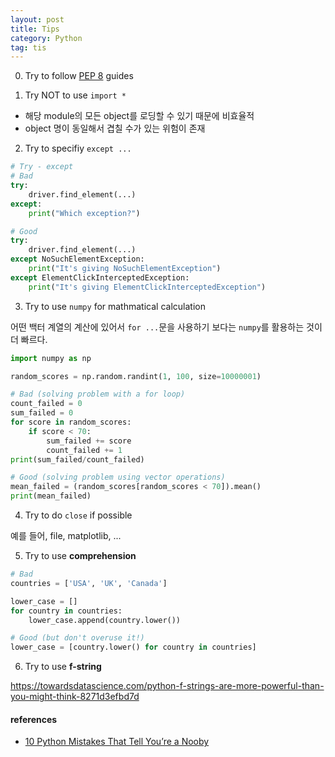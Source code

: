 ```yaml
---
layout: post
title: Tips
category: Python
tag: tis
---
```


0. Try to follow [PEP 8](https://peps.python.org/pep-0008/) guides

1. Try NOT to use `import *`

* 해당 module의 모든 object를 로딩할 수 있기 때문에 비효율적
* object 명이 동일해서 겹칠 수가 있는 위험이 존재

2. Try to specifiy `except ...`

```python
# Try - except
# Bad
try:
    driver.find_element(...)
except:
    print("Which exception?")

# Good
try:
    driver.find_element(...)
except NoSuchElementException:
    print("It's giving NoSuchElementException")
except ElementClickInterceptedException:
    print("It's giving ElementClickInterceptedException")
```

3. Try to use `numpy` for mathmatical calculation

어떤 백터 계열의 계산에 있어서 `for ...`문을 사용하기 보다는 `numpy`를 활용하는 것이 더 빠르다. 
```python
import numpy as np

random_scores = np.random.randint(1, 100, size=10000001)

# Bad (solving problem with a for loop)
count_failed = 0
sum_failed = 0
for score in random_scores:
    if score < 70:
        sum_failed += score
        count_failed += 1
print(sum_failed/count_failed)

# Good (solving problem using vector operations)
mean_failed = (random_scores[random_scores < 70]).mean()
print(mean_failed)
```

4. Try to do `close` if possible

예를 들어, file, matplotlib, ...

5. Try to use **comprehension**
```python
# Bad
countries = ['USA', 'UK', 'Canada']

lower_case = []
for country in countries:
    lower_case.append(country.lower())

# Good (but don't overuse it!)
lower_case = [country.lower() for country in countries]
```

6. Try to use **f-string**

https://towardsdatascience.com/python-f-strings-are-more-powerful-than-you-might-think-8271d3efbd7d




#### references
* [10 Python Mistakes That Tell You’re a Nooby](https://medium.com/geekculture/10-python-mistakes-that-tell-youre-a-nooby-359487f22c97)